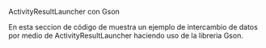 ActivityResultLauncher con Gson

En esta seccion de código de muestra un ejemplo de intercambio de datos por medio de ActivityResultLauncher haciendo uso de la libreria Gson.
